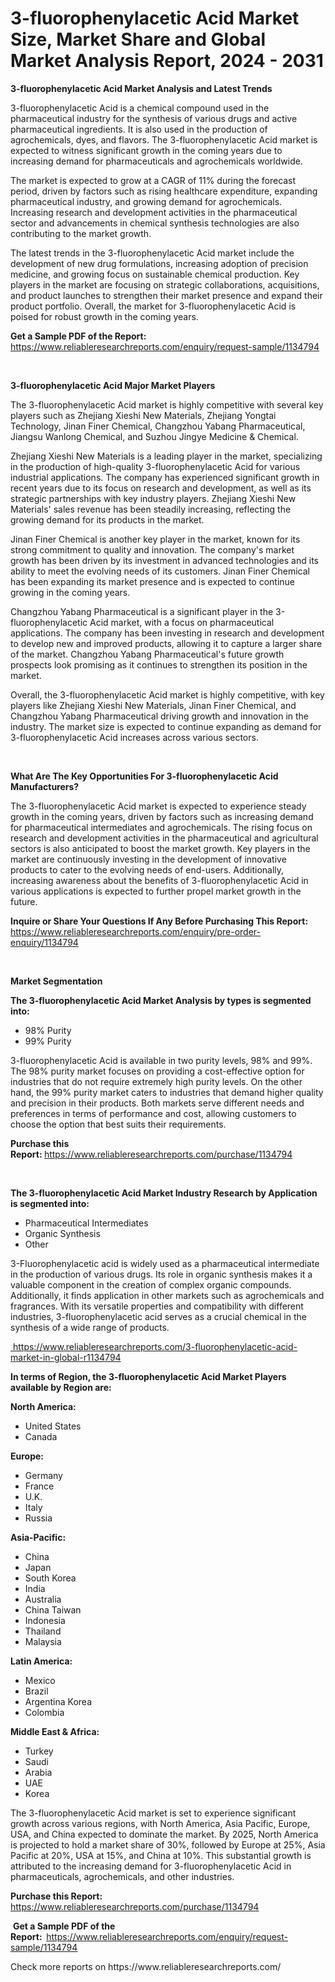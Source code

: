 <p><h1>3-fluorophenylacetic Acid Market Size, Market Share and Global Market Analysis Report, 2024 - 2031</h1></p><p><strong>3-fluorophenylacetic Acid Market Analysis and Latest Trends</strong></p>
<p><p>3-fluorophenylacetic Acid is a chemical compound used in the pharmaceutical industry for the synthesis of various drugs and active pharmaceutical ingredients. It is also used in the production of agrochemicals, dyes, and flavors. The 3-fluorophenylacetic Acid market is expected to witness significant growth in the coming years due to increasing demand for pharmaceuticals and agrochemicals worldwide.</p><p>The market is expected to grow at a CAGR of 11% during the forecast period, driven by factors such as rising healthcare expenditure, expanding pharmaceutical industry, and growing demand for agrochemicals. Increasing research and development activities in the pharmaceutical sector and advancements in chemical synthesis technologies are also contributing to the market growth.</p><p>The latest trends in the 3-fluorophenylacetic Acid market include the development of new drug formulations, increasing adoption of precision medicine, and growing focus on sustainable chemical production. Key players in the market are focusing on strategic collaborations, acquisitions, and product launches to strengthen their market presence and expand their product portfolio. Overall, the market for 3-fluorophenylacetic Acid is poised for robust growth in the coming years.</p></p>
<p><strong>Get a Sample PDF of the Report:&nbsp;</strong> <a href="https://www.reliableresearchreports.com/enquiry/request-sample/1134794">https://www.reliableresearchreports.com/enquiry/request-sample/1134794</a></p>
<p>&nbsp;</p>
<p><strong>3-fluorophenylacetic Acid Major Market Players</strong></p>
<p><p>The 3-fluorophenylacetic Acid market is highly competitive with several key players such as Zhejiang Xieshi New Materials, Zhejiang Yongtai Technology, Jinan Finer Chemical, Changzhou Yabang Pharmaceutical, Jiangsu Wanlong Chemical, and Suzhou Jingye Medicine & Chemical. </p><p>Zhejiang Xieshi New Materials is a leading player in the market, specializing in the production of high-quality 3-fluorophenylacetic Acid for various industrial applications. The company has experienced significant growth in recent years due to its focus on research and development, as well as its strategic partnerships with key industry players. Zhejiang Xieshi New Materials' sales revenue has been steadily increasing, reflecting the growing demand for its products in the market.</p><p>Jinan Finer Chemical is another key player in the market, known for its strong commitment to quality and innovation. The company's market growth has been driven by its investment in advanced technologies and its ability to meet the evolving needs of its customers. Jinan Finer Chemical has been expanding its market presence and is expected to continue growing in the coming years.</p><p>Changzhou Yabang Pharmaceutical is a significant player in the 3-fluorophenylacetic Acid market, with a focus on pharmaceutical applications. The company has been investing in research and development to develop new and improved products, allowing it to capture a larger share of the market. Changzhou Yabang Pharmaceutical's future growth prospects look promising as it continues to strengthen its position in the market.</p><p>Overall, the 3-fluorophenylacetic Acid market is highly competitive, with key players like Zhejiang Xieshi New Materials, Jinan Finer Chemical, and Changzhou Yabang Pharmaceutical driving growth and innovation in the industry. The market size is expected to continue expanding as demand for 3-fluorophenylacetic Acid increases across various sectors.</p></p>
<p>&nbsp;</p>
<p><strong>What Are The Key Opportunities For 3-fluorophenylacetic Acid Manufacturers?</strong></p>
<p><p>The 3-fluorophenylacetic Acid market is expected to experience steady growth in the coming years, driven by factors such as increasing demand for pharmaceutical intermediates and agrochemicals. The rising focus on research and development activities in the pharmaceutical and agricultural sectors is also anticipated to boost the market growth. Key players in the market are continuously investing in the development of innovative products to cater to the evolving needs of end-users. Additionally, increasing awareness about the benefits of 3-fluorophenylacetic Acid in various applications is expected to further propel market growth in the future.</p></p>
<p><strong>Inquire or Share Your Questions If Any Before Purchasing This Report:</strong> <a href="https://www.reliableresearchreports.com/enquiry/pre-order-enquiry/1134794">https://www.reliableresearchreports.com/enquiry/pre-order-enquiry/1134794</a></p>
<p>&nbsp;</p>
<p><strong>Market Segmentation</strong></p>
<p><strong>The 3-fluorophenylacetic Acid Market Analysis by types is segmented into:</strong></p>
<p><ul><li>98% Purity</li><li>99% Purity</li></ul></p>
<p><p>3-fluorophenylacetic Acid is available in two purity levels, 98% and 99%. The 98% purity market focuses on providing a cost-effective option for industries that do not require extremely high purity levels. On the other hand, the 99% purity market caters to industries that demand higher quality and precision in their products. Both markets serve different needs and preferences in terms of performance and cost, allowing customers to choose the option that best suits their requirements.</p></p>
<p><strong>Purchase this Report:&nbsp;</strong><a href="https://www.reliableresearchreports.com/purchase/1134794">https://www.reliableresearchreports.com/purchase/1134794</a></p>
<p>&nbsp;</p>
<p><strong>The 3-fluorophenylacetic Acid Market Industry Research by Application is segmented into:</strong></p>
<p><ul><li>Pharmaceutical Intermediates</li><li>Organic Synthesis</li><li>Other</li></ul></p>
<p><p>3-Fluorophenylacetic acid is widely used as a pharmaceutical intermediate in the production of various drugs. Its role in organic synthesis makes it a valuable component in the creation of complex organic compounds. Additionally, it finds application in other markets such as agrochemicals and fragrances. With its versatile properties and compatibility with different industries, 3-fluorophenylacetic acid serves as a crucial chemical in the synthesis of a wide range of products.</p></p>
<p><a href="https://www.reliableresearchreports.com/3-fluorophenylacetic-acid-market-in-global-r1134794">&nbsp;https://www.reliableresearchreports.com/3-fluorophenylacetic-acid-market-in-global-r1134794</a></p>
<p><strong>In terms of Region, the 3-fluorophenylacetic Acid Market Players available by Region are:</strong></p>
<p>
    <p> <strong> North America: </strong>
        <ul>
            <li>United States</li>
            <li>Canada</li>
        </ul>
        </p> 
    <p> <strong> Europe: </strong>
        <ul>
            <li>Germany</li>
            <li>France</li>
            <li>U.K.</li>
            <li>Italy</li>
            <li>Russia</li>
        </ul>
        </p> 
    <p> <strong> Asia-Pacific: </strong>
        <ul>
            <li>China</li>
            <li>Japan</li>
            <li>South Korea</li>
            <li>India</li>
            <li>Australia</li>
            <li>China Taiwan</li>
            <li>Indonesia</li>
            <li>Thailand</li>
            <li>Malaysia</li>
        </ul>
        </p> 
    <p> <strong> Latin America: </strong>
        <ul>
            <li>Mexico</li>
            <li>Brazil</li>
            <li>Argentina Korea</li>
            <li>Colombia</li>
        </ul>
        </p> 
    <p> <strong> Middle East & Africa: </strong>
        <ul>
            <li>Turkey</li>
            <li>Saudi</li>
            <li>Arabia</li>
            <li>UAE</li>
            <li>Korea</li>
        </ul>
    </p>
    </p>
<p><p>The 3-fluorophenylacetic Acid market is set to experience significant growth across various regions, with North America, Asia Pacific, Europe, USA, and China expected to dominate the market. By 2025, North America is projected to hold a market share of 30%, followed by Europe at 25%, Asia Pacific at 20%, USA at 15%, and China at 10%. This substantial growth is attributed to the increasing demand for 3-fluorophenylacetic Acid in pharmaceuticals, agrochemicals, and other industries.</p></p>
<p><strong>Purchase this Report: </strong><a href="https://www.reliableresearchreports.com/purchase/1134794">https://www.reliableresearchreports.com/purchase/1134794</a></p>
<p>&nbsp;<strong>Get a Sample PDF of the Report:&nbsp;&nbsp;</strong><a href="https://www.reliableresearchreports.com/enquiry/request-sample/1134794">https://www.reliableresearchreports.com/enquiry/request-sample/1134794</a></p>
<p><strong></strong></p>
<p>Check more reports on https://www.reliableresearchreports.com/</p>